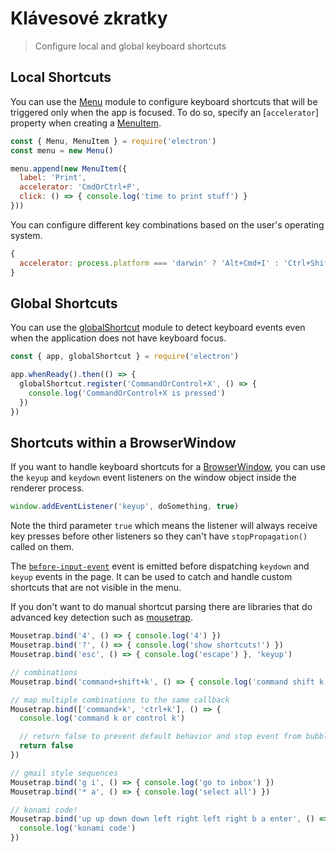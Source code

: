 # Klávesové zkratky

> Configure local and global keyboard shortcuts

## Local Shortcuts

You can use the [Menu](../api/menu.md) module to configure keyboard shortcuts that will be triggered only when the app is focused. To do so, specify an [`accelerator`] property when creating a [MenuItem](../api/menu-item.md).

```js
const { Menu, MenuItem } = require('electron')
const menu = new Menu()

menu.append(new MenuItem({
  label: 'Print',
  accelerator: 'CmdOrCtrl+P',
  click: () => { console.log('time to print stuff') }
}))
```

You can configure different key combinations based on the user's operating system.

```js
{
  accelerator: process.platform === 'darwin' ? 'Alt+Cmd+I' : 'Ctrl+Shift+I'
}
```

## Global Shortcuts

You can use the [globalShortcut](../api/global-shortcut.md) module to detect keyboard events even when the application does not have keyboard focus.

```js
const { app, globalShortcut } = require('electron')

app.whenReady().then(() => {
  globalShortcut.register('CommandOrControl+X', () => {
    console.log('CommandOrControl+X is pressed')
  })
})
```

## Shortcuts within a BrowserWindow

If you want to handle keyboard shortcuts for a [BrowserWindow](../api/browser-window.md), you can use the `keyup` and `keydown` event listeners on the window object inside the renderer process.

```js
window.addEventListener('keyup', doSomething, true)
```

Note the third parameter `true` which means the listener will always receive key presses before other listeners so they can't have `stopPropagation()` called on them.

The [`before-input-event`](../api/web-contents.md#event-before-input-event) event is emitted before dispatching `keydown` and `keyup` events in the page. It can be used to catch and handle custom shortcuts that are not visible in the menu.

If you don't want to do manual shortcut parsing there are libraries that do advanced key detection such as [mousetrap](https://github.com/ccampbell/mousetrap).

```js
Mousetrap.bind('4', () => { console.log('4') })
Mousetrap.bind('?', () => { console.log('show shortcuts!') })
Mousetrap.bind('esc', () => { console.log('escape') }, 'keyup')

// combinations
Mousetrap.bind('command+shift+k', () => { console.log('command shift k') })

// map multiple combinations to the same callback
Mousetrap.bind(['command+k', 'ctrl+k'], () => {
  console.log('command k or control k')

  // return false to prevent default behavior and stop event from bubbling
  return false
})

// gmail style sequences
Mousetrap.bind('g i', () => { console.log('go to inbox') })
Mousetrap.bind('* a', () => { console.log('select all') })

// konami code!
Mousetrap.bind('up up down down left right left right b a enter', () => {
  console.log('konami code')
})
```